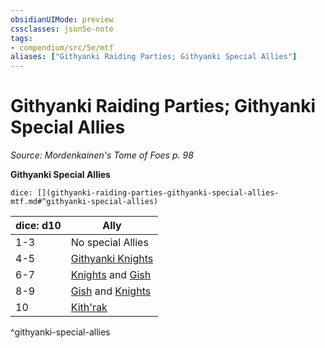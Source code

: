 ```yaml
---
obsidianUIMode: preview
cssclasses: json5e-note
tags:
- compendium/src/5e/mtf
aliases: ["Githyanki Raiding Parties; Githyanki Special Allies"]
---
```

# Githyanki Raiding Parties; Githyanki Special Allies
*Source: Mordenkainen's Tome of Foes p. 98* 

**Githyanki Special Allies**

`dice: [](githyanki-raiding-parties-githyanki-special-allies-mtf.md#^githyanki-special-allies)`

| dice: d10 | Ally |
|-----------|------|
| 1-3 | No special Allies |
| 4-5 | [Githyanki Knights](/Systems/5e/bestiary/humanoid/githyanki-knight.md) |
| 6-7 | [Knights](/Systems/5e/bestiary/humanoid/githyanki-knight.md) and [Gish](/Systems/5e/bestiary/humanoid/githyanki-gish-mpmm.md) |
| 8-9 | [Gish](/Systems/5e/bestiary/humanoid/githyanki-gish-mpmm.md) and [Knights](/Systems/5e/bestiary/humanoid/githyanki-knight.md) |
| 10 | [Kith'rak](/Systems/5e/bestiary/humanoid/githyanki-kithrak-mpmm.md) |
^githyanki-special-allies